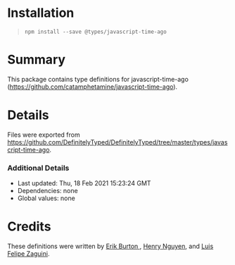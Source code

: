 # Installation
> `npm install --save @types/javascript-time-ago`

# Summary
This package contains type definitions for javascript-time-ago (https://github.com/catamphetamine/javascript-time-ago).

# Details
Files were exported from https://github.com/DefinitelyTyped/DefinitelyTyped/tree/master/types/javascript-time-ago.

### Additional Details
 * Last updated: Thu, 18 Feb 2021 15:23:24 GMT
 * Dependencies: none
 * Global values: none

# Credits
These definitions were written by [Erik Burton ](https://github.com/erikburt), [Henry Nguyen](https://github.com/HenryNguyen5), and [Luis Felipe Zaguini](https://github.com/zaguiini).

